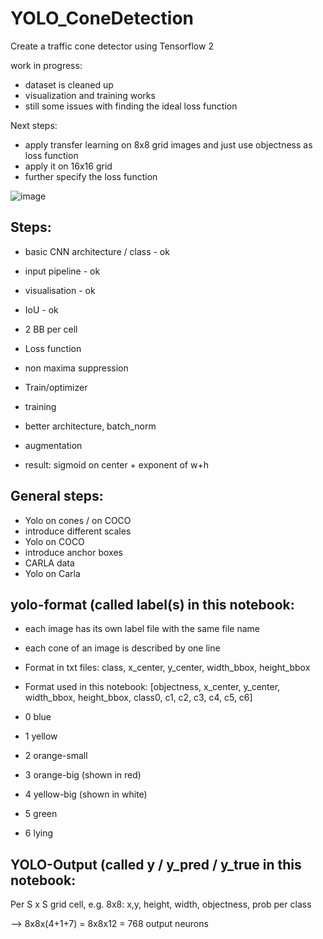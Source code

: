 # YOLO_ConeDetection
Create a traffic cone detector using Tensorflow 2

work in progress:
- dataset is cleaned up
- visualization and training works
- still some issues with finding the ideal loss function


Next steps:
- apply transfer learning on 8x8 grid images and just use objectness as loss function
- apply it on 16x16 grid
- further specify the loss function


![image](https://user-images.githubusercontent.com/35065831/139665479-f9fa5295-4345-4d41-b9b5-c11aa58732e7.png)



## Steps:
- basic CNN architecture / class - ok
- input pipeline - ok
- visualisation - ok
- IoU - ok
- 2 BB per cell
- Loss function
- non maxima suppression
- Train/optimizer
- training
- better architecture, batch_norm
- augmentation

- result: sigmoid on center + exponent of w+h

## General steps:
- Yolo on cones / on COCO
- introduce different scales
- Yolo on COCO
- introduce anchor boxes
- CARLA data
- Yolo on Carla

## yolo-format (called label(s) in this notebook:
- each image has its own label file with the same file name
- each cone of an image is described by one line
- Format in txt files: class, x_center, y_center, width_bbox, height_bbox
- Format used in this notebook: [objectness, x_center, y_center, width_bbox, height_bbox, class0, c1, c2, c3, c4, c5, c6]

- 0 blue
- 1 yellow
- 2 orange-small
- 3 orange-big (shown in red)
- 4 yellow-big (shown in white)
- 5 green
- 6 lying

## YOLO-Output (called y / y_pred / y_true in this notebook:

Per S x S grid cell, e.g. 8x8:
x,y, height, width, objectness, prob per class

--> 8x8x(4+1+7) = 8x8x12 = 768 output neurons
